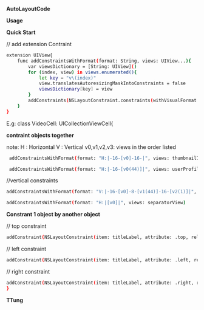    **AutoLayoutCode**
   
   **Usage**
   
   **Quick Start**

// add extension Contraint
```sh
extension UIView{
    func addConstraintsWithFormat(format: String, views: UIView...){
        var viewsDictionary = [String: UIView]()
        for (index, view) in views.enumerated(){
            let key = "v\(index)"
            view.translatesAutoresizingMaskIntoConstraints = false
            viewsDictionary[key] = view
        }
        addConstraints(NSLayoutConstraint.constraints(withVisualFormat: format, options: NSLayoutFormatOptions(), metrics: nil, views: viewsDictionary))
    }
}
```


E.g: class VideoCell: UICollectionViewCell{



 **contraint objects together**

note: H : Horizontal V : Vertical v0,v1,v2,v3: views in the order listed
```sh
 addConstraintsWithFormat(format: "H:|-16-[v0]-16-|", views: thumbnailImageView)

 addConstraintsWithFormat(format: "H:|-16-[v0(44)]|", views: userProfileImageView)
```

//vertical constraints
```sh
addConstraintsWithFormat(format: "V:|-16-[v0]-8-[v1(44)]-16-[v2(1)]|", views: thumbnailImageView,userProfileImageView, separatorView)

addConstraintsWithFormat(format: "H:|[v0]|", views: separatorView)
```
**Constrant 1 object by another object**

// top constraint
```sh
addConstraint(NSLayoutConstraint(item: titleLabel, attribute: .top, relatedBy: .equal, toItem: thumbnailImageView, attribute: .bottom, multiplier: 1, constant: 8))
```
// left constraint
```sh
addConstraint(NSLayoutConstraint(item: titleLabel, attribute: .left, relatedBy: .equal, toItem: userProfileImageView, attribute: .right, multiplier: 1, constant: 8))
```
// right constraint
```sh
addConstraint(NSLayoutConstraint(item: titleLabel, attribute: .right, relatedBy: .equal, toItem: thumbnailImageView, attribute: .right, multiplier: 1, constant: 0))
}
```


**TTung**
